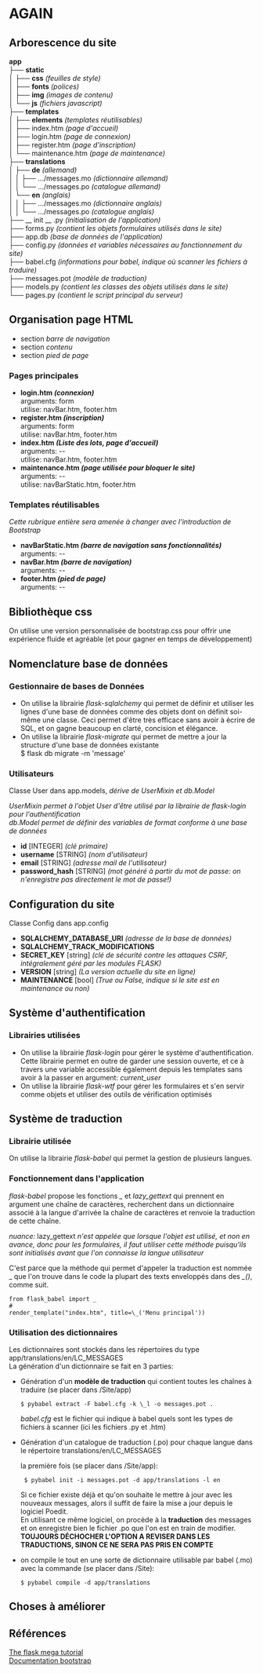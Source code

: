 # AGAIN
<!-- Pour visualiser ce fichier joliment sur Atome comme si c'était un pdf, clic droit dessus dans l'arborescence à gauche et choisir "Markdown preview"
Pour pouvoir alléger le code, ajouter le package "custom folds" à Atom.
Il suffira de faire Ctrl+Maj+[ pour cacher une région et Ctrl+Maj+] pour la développer.-->

<!--#region Arborescence -->
## Arborescence du site

**app**  
├── **static**  
│   ├── **css** *(feuilles de style)*  
│   ├── **fonts** *(polices)*  
│   ├── **img** *(images de contenu)*  
│   └── **js** *(fichiers javascript)*  
├── **templates**   
│   ├── **elements** *(templates réutilisables)*  
│   ├── index.htm *(page d'accueil)*  
│   ├── login.htm *(page de connexion)*  
│   ├── register.htm *(page d'inscription)*  
│   └── maintenance.htm *(page de maintenance)*  
├── **translations**   
│   ├── **de** *(allemand)*   
│   │   ├── .../messages.mo *(dictionnaire allemand)*  
│   │   └── .../messages.po *(catalogue allemand)*  
│   └── **en** *(anglais)*   
│   │   ├── .../messages.mo *(dictionnaire anglais)*  
│   │   └── .../messages.po *(catalogue anglais)*  
├── __ init __ .py *(initialisation de l'application)*  
├── forms.py *(contient les objets formulaires utilisés dans le site)*  
├── app.db *(base de données de l'application)*  
├── config.py *(données et variables nécessaires au fonctionnement du site)*  
├── babel.cfg *(informations pour babel, indique où scanner les fichiers à traduire)*  
├── messages.pot *(modèle de traduction)*  
├── models.py *(contient les classes des objets utilisés dans le site)*  
└── pages.py *(contient le script principal du serveur)*
<!--#endregion-->
<!--#region Pages HTML-->

## Organisation page HTML
- section *barre de navigation*
- section *contenu*
- section *pied de page*

### Pages principales
- **login.htm *(connexion)***  
  arguments: form  
  utilise: navBar.htm, footer.htm
- **register.htm *(inscription)***  
  arguments: form  
  utilise: navBar.htm, footer.htm
- **index.htm *(Liste des lots, page d'accueil)***  
  arguments: --  
  utilise: navBar.htm, footer.htm
- **maintenance.htm *(page utilisée pour bloquer le site)***  
  arguments: --  
  utilise:  navBarStatic.htm, footer.htm  

### Templates réutilisables
*Cette rubrique entière sera amenée à changer avec l'introduction de Bootstrap*
- **navBarStatic.htm *(barre de navigation sans fonctionnalités)***  
  arguments: --
- **navBar.htm *(barre de navigation)***   
  arguments: --
- **footer.htm *(pied de page)***  
  arguments: --

<!--#endregion-->
<!--#region CSS-->
## Bibliothèque css
On utilise une version personnalisée de bootstrap.css pour offrir une expérience fluide et agréable (et pour gagner en temps de développement)
<!--#endregion-->
<!--#region BDD-->
## Nomenclature base de données
### Gestionnaire de bases de Données
- On utilise la librairie *flask-sqlalchemy* qui permet de définir et utiliser les lignes d'une base de données comme des objets dont on définit soi-même une classe. Ceci permet d'être très efficace sans avoir à écrire de SQL, et on gagne beaucoup en clarté, concision et élégance.
- On utilise la librairie *flask-migrate* qui permet de mettre a jour la structure d'une base de données existante  
      $ flask db migrate -m 'message'

### Utilisateurs
Classe User dans app.models, *dérive de UserMixin et db.Model*

*UserMixin permet à l'objet User d'être utilisé par la librairie de flask-login pour l'authentification*  
*db.Model permet de définir des variables de format conforme à une base de données*
- **id** [INTEGER] *(clé primaire)*
- **username** [STRING] *(nom d'utilisateur)*
- **email** [STRING] *(adresse mail de l'utilisateur)*
- **password_hash** [STRING] *(mot généré à partir du mot de passe: on n'enregistre pas directement le mot de passe!)*

<!--#endregion-->
<!--#region configuration du site -->
## Configuration du site
Classe Config dans app.config
- **SQLALCHEMY_DATABASE_URI** *(adresse de la base de données)*
- **SQLALCHEMY_TRACK_MODIFICATIONS**
- **SECRET_KEY** [string] *(clé de sécurité contre les attaques CSRF, intégralement géré par les modules FLASK)*
- **VERSION** [string] *(La version actuelle du site en ligne)*
- **MAINTENANCE** [bool] *(True ou False, indique si le site est en maintenance ou non)*

<!--#endregion-->
<!--#region système d'authentification-->
## Système d'authentification

### Librairies utilisées
- On utilise la librairie *flask-login* pour gérer le système d'authentification. Cette librairie permet en outre de garder une session ouverte, et ce à travers une variable accessible également depuis les templates sans avoir à la passer en argument: *current_user*
- On utilise la librairie *flask-wtf* pour gérer les formulaires et s'en servir comme objets et utiliser des outils de vérification optimisés

<!--#endregion-->
<!--#region Babel (traduction)-->
## Système de traduction
### Librairie utilisée
On utilise la librairie *flask-babel* qui permet la gestion de plusieurs langues.
### Fonctionnement dans l'application
*flask-babel* propose les fonctions *_* et *lazy_gettext* qui prennent en argument une chaîne de caractères, recherchent dans un dictionnaire associé à la langue d'arrivée la chaîne de caractères et renvoie la traduction de cette chaîne.  

*nuance:* lazy_gettext *n'est appelée que lorsque l'objet est utilisé, et non en avance, donc pour les formulaires, il faut utiliser cette méthode puisqu'ils sont initialisés avant que l'on connaisse la langue utilisateur*  

C'est parce que la méthode qui permet d'appeler la traduction est nommée _ que l'on trouve dans le code la plupart des texts enveloppés dans des *_()*, comme suit.  

    from flask_babel import _
    #
    render_template("index.htm", title=\_('Menu principal'))

### Utilisation des dictionnaires
Les dictionnaires sont stockés dans les répertoires du type app/translations/en/LC_MESSAGES  
La génération d'un dictionnaire se fait en 3 parties:
- Génération d'un **modèle de traduction** qui contient toutes les chaînes à traduire (se placer dans /Site/app)  

      $ pybabel extract -F babel.cfg -k \_l -o messages.pot .

    *babel.cfg* est le fichier qui indique à babel quels sont les types de fichiers à scanner (ici les fichiers .py et .htm)
- Génération d'un catalogue de traduction (.po) pour chaque langue dans le répertoire translations/en/LC_MESSAGES  

  la première fois (se placer dans /Site/app):

       $ pybabel init -i messages.pot -d app/translations -l en

  Si ce fichier existe déjà et qu'on souhaite le mettre à jour avec les nouveaux messages, alors il suffit de faire la mise a jour depuis le logiciel Poedit.   
  En utilisant ce même logiciel, on procède à la **traduction** des messages et on enregistre bien le fichier .po que l'on est en train de modifier.  
  **TOUJOURS DÉCHOCHER L'OPTION A REVISER DANS LES TRADUCTIONS, SINON CE NE SERA PAS PRIS EN COMPTE**

- on compile le tout en une sorte de dictionnaire utilisable par babel (.mo) avec la commande (se placer dans /Site):

      $ pybabel compile -d app/translations


<!--#endregion-->
<!--#region Choses à améliorer-->
## Choses à améliorer


<!--#endregion-->
<!--#region références-->
## Références
[The flask mega tutorial](https://l.messenger.com/l.php?u=https%3A%2F%2Fblog.miguelgrinberg.com%2Fpost%2Fthe-flask-mega-tutorial-part-i-hello-world&h=AT0SJg8btXHBXAVtOC1ykmdBcyK92XKPvsI6ofYi1LFKN7TFkgr9N_FECaThZVsaruGnKIoSFfYjS_4x6_aT_QUEZChbn8R4B2NngwjbHl7TBJ1APa6R0bQreqgGM0dLo7g)  
[Documentation bootstrap](https://bootstrap.build/app)
<!--#endregion-->

